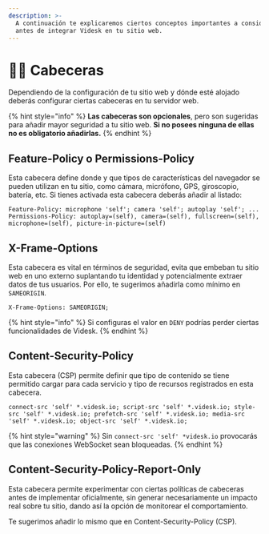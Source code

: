 ```yaml
---
description: >-
  A continuación te explicaremos ciertos conceptos importantes a considerar
  antes de integrar Videsk en tu sitio web.
---
```


# 💆‍♀️ Cabeceras

Dependiendo de la configuración de tu sitio web y dónde esté alojado deberás configurar ciertas cabeceras en tu servidor web.

{% hint style="info" %}
**Las cabeceras son opcionales**, pero son sugeridas para añadir mayor seguridad a tu sitio web. **Si no posees ninguna de ellas no es obligatorio añadirlas.**
{% endhint %}

## Feature-Policy o Permissions-Policy

Esta cabecera define donde y que tipos de características del navegador se pueden utilizan en tu sitio, como cámara, micrófono, GPS, giroscopio, batería, etc. Si tienes activada esta cabecera deberás añadir al listado:

```
Feature-Policy: microphone 'self'; camera 'self'; autoplay 'self'; ...
Permissions-Policy: autoplay=(self), camera=(self), fullscreen=(self), microphone=(self), picture-in-picture=(self)
```

## X-Frame-Options

Esta cabecera es vital en términos de seguridad, evita que embeban tu sitio web en uno externo suplantando tu identidad y potencialmente extraer datos de tus usuarios. Por ello, te sugerimos añadirla como mínimo en `SAMEORIGIN`.

```
X-Frame-Options: SAMEORIGIN;
```

{% hint style="info" %}
Si configuras el valor en `DENY` podrías perder ciertas funcionalidades de Videsk.
{% endhint %}

## Content-Security-Policy

Esta cabecera (CSP) permite definir que tipo de contenido se tiene permitido cargar para cada servicio y tipo de recursos registrados en esta cabecera.

```
connect-src 'self' *.videsk.io; script-src 'self' *.videsk.io; style-src 'self' *.videsk.io; prefetch-src 'self' *.videsk.io; media-src 'self' *.videsk.io; object-src 'self' *.videsk.io;
```

{% hint style="warning" %}
Sin `connect-src 'self' *videsk.io` provocarás que las conexiones WebSocket sean bloqueadas.
{% endhint %}

## Content-Security-Policy-Report-Only

Esta cabecera permite experimentar con ciertas políticas de cabeceras antes de implementar oficialmente, sin generar necesariamente un impacto real sobre tu sitio, dando así la opción de monitorear el comportamiento.

Te sugerimos añadir lo mismo que en Content-Security-Policy (CSP).
